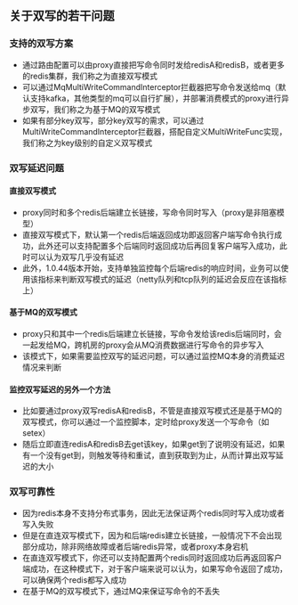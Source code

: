 
## 关于双写的若干问题

### 支持的双写方案
* 通过路由配置可以由proxy直接把写命令同时发给redisA和redisB，或者更多的redis集群，我们称之为直接双写模式
* 可以通过MqMultiWriteCommandInterceptor拦截器把写命令发送给mq（默认支持kafka，其他类型的mq可以自行扩展），并部署消费模式的proxy进行异步双写，我们称之为基于MQ的双写模式
* 如果有部分key双写，部分key双写的需求，可以通过MultiWriteCommandInterceptor拦截器，搭配自定义MultiWriteFunc实现，我们称之为key级别的自定义双写模式

### 双写延迟问题
#### 直接双写模式
* proxy同时和多个redis后端建立长链接，写命令同时写入（proxy是非阻塞模型）
* 直接双写模式下，默认第一个redis后端返回成功即返回客户端写命令执行成功，此外还可以支持配置多个后端同时返回成功后再回复客户端写入成功，此时可以认为双写几乎没有延迟
* 此外，1.0.44版本开始，支持单独监控每个后端redis的响应时间，业务可以使用该指标来判断双写模式的延迟（netty队列和tcp队列的延迟会反应在该指标上）

#### 基于MQ的双写模式
* proxy只和其中一个redis后端建立长链接，写命令发给该redis后端同时，会一起发给MQ，跨机房的proxy会从MQ消费数据进行写命令的异步写入
* 该模式下，如果需要监控双写的延迟问题，可以通过监控MQ本身的消费延迟情况来判断

#### 监控双写延迟的另外一个方法
* 比如要通过proxy双写redisA和redisB，不管是直接双写模式还是基于MQ的双写模式，你可以通过一个监控脚本，定时给proxy发送一个写命令（如setex）
* 随后立即直连redisA和redisB去get该key，如果get到了说明没有延迟，如果有一个没有get到，则触发等待和重试，直到获取到为止，从而计算出双写延迟的大小

### 双写可靠性
* 因为redis本身不支持分布式事务，因此无法保证两个redis同时写入成功或者写入失败
* 但是在直连双写模式下，因为和后端redis建立长链接，一般情况下不会出现部分成功，除非网络故障或者后端redis异常，或者proxy本身宕机
* 在直连双写模式下，你还可以支持配置两个redis同时返回成功后再返回客户端成功，在这种模式下，对于客户端来说可以认为，如果写命令返回了成功，可以确保两个redis都写入成功
* 在基于MQ的双写模式下，通过MQ来保证写命令的不丢失